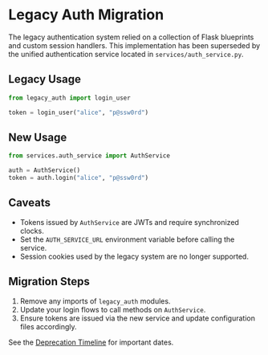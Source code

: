 # Legacy Auth Migration

The legacy authentication system relied on a collection of Flask blueprints and custom session handlers. This implementation has been superseded by the unified authentication service located in `services/auth_service.py`.

## Legacy Usage

```python
from legacy_auth import login_user

token = login_user("alice", "p@ssw0rd")
```

## New Usage

```python
from services.auth_service import AuthService

auth = AuthService()
token = auth.login("alice", "p@ssw0rd")
```

## Caveats

- Tokens issued by `AuthService` are JWTs and require synchronized clocks.
- Set the `AUTH_SERVICE_URL` environment variable before calling the service.
- Session cookies used by the legacy system are no longer supported.

## Migration Steps

1. Remove any imports of `legacy_auth` modules.
2. Update your login flows to call methods on `AuthService`.
3. Ensure tokens are issued via the new service and update configuration files accordingly.

See the [Deprecation Timeline](../deprecation_timeline.md) for important dates.

